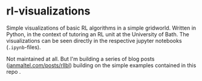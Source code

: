 # rl-visualizations
Simple visualizations of basic RL algorithms in a simple gridworld. Written in Python, in the context of tutoring an RL unit at the University of Bath. The visualizations can be seen directly in the respective jupyter notebooks (`.ipynb`-files).

Not maintained at all. But I'm building a series of blog posts ([janmaltel.com/posts/rllbl](https://www.janmaltel.com/posts/rllbl/)) building on the simple examples contained in this repo .
